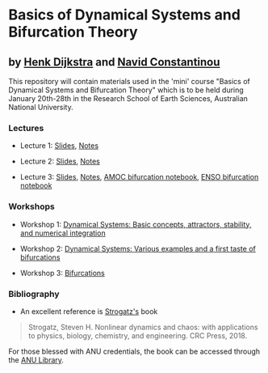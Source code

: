 # Basics of Dynamical Systems and Bifurcation Theory

## by <a href="http://www.staff.science.uu.nl/~dijks101/" target="_blank">Henk Dijkstra</a> and <a href="http://www.navidconstantinou.com/" target="_blank">Navid Constantinou</a>



This repository will contain materials used in the 'mini' course "Basics of Dynamical Systems and Bifurcation Theory" which is to be held during January 20th-28th in the Research School of Earth Sciences, Australian National University.

### Lectures

- Lecture 1: [Slides](https://nbviewer.jupyter.org/github/ClimateFluidPhysics-ANU/DynamicalSystems-BifurcationTheory/blob/master/lectures/lecture1-slides.pdf), [Notes](https://nbviewer.jupyter.org/github/ClimateFluidPhysics-ANU/DynamicalSystems-BifurcationTheory/blob/master/lectures/lecture1-notes.pdf)

- Lecture 2: [Slides](https://nbviewer.jupyter.org/github/ClimateFluidPhysics-ANU/DynamicalSystems-BifurcationTheory/blob/master/lectures/lecture2-slides.pdf), [Notes](https://nbviewer.jupyter.org/github/ClimateFluidPhysics-ANU/DynamicalSystems-BifurcationTheory/blob/master/lectures/lecture2-notes.pdf)

- Lecture 3: [Slides](https://nbviewer.jupyter.org/github/ClimateFluidPhysics-ANU/DynamicalSystems-BifurcationTheory/blob/master/lectures/lecture3-slides.pdf), [Notes](https://nbviewer.jupyter.org/github/ClimateFluidPhysics-ANU/DynamicalSystems-BifurcationTheory/blob/master/lectures/lecture3-notes.pdf), [AMOC bifurcation notebook](https://nbviewer.jupyter.org/github/ClimateFluidPhysics-ANU/DynamicalSystems-BifurcationTheory/blob/master/lectures/AMOC_bifurcation.ipynb), [ENSO bifurcation notebook](https://nbviewer.jupyter.org/github/ClimateFluidPhysics-ANU/DynamicalSystems-BifurcationTheory/blob/master/lectures/ENSO_bifurcation.ipynb)

### Workshops

- Workshop 1: [Dynamical Systems: Basic concepts, attractors, stability, and numerical integration](https://nbviewer.jupyter.org/format/slides/github/ClimateFluidPhysics-ANU/DynamicalSystems-BifurcationTheory/blob/master/workshops/Workshop-1.ipynb?flush_cache=true#)

- Workshop 2: [Dynamical Systems: Various examples and a first taste of bifurcations](https://nbviewer.jupyter.org/format/slides/github/ClimateFluidPhysics-ANU/DynamicalSystems-BifurcationTheory/blob/master/workshops/Workshop-2.ipynb?flush_cache=true#)

- Workshop 3: [Bifurcations](https://nbviewer.jupyter.org/format/slides/github/ClimateFluidPhysics-ANU/DynamicalSystems-BifurcationTheory/blob/master/workshops/Workshop-3.ipynb?flush_cache=true#)


### Bibliography
- An excellent reference is [Strogatz's](http://www.staff.science.uu.nl/~dijks101/) book
> Strogatz, Steven H. Nonlinear dynamics and chaos: with applications to physics, biology, chemistry, and engineering. CRC Press, 2018.

For those blessed with ANU credentials, the book can be accessed through the [ANU Library](https://library.anu.edu.au/record=b6203090).
